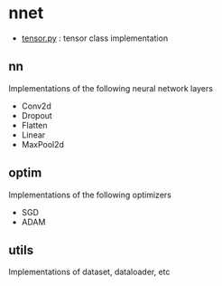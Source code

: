 # nnet
- [tensor.py](tensor.py) : tensor class implementation

## nn
Implementations of the following neural network layers
- Conv2d
- Dropout
- Flatten
- Linear
- MaxPool2d

## optim
Implementations of the following optimizers
- SGD
- ADAM

## utils
Implementations of dataset, dataloader, etc

